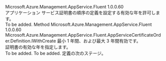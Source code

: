 <Type Name="IWithValidYears" FullName="Microsoft.Azure.Management.AppService.Fluent.AppServiceCertificateOrder.Definition.IWithValidYears">
  <TypeSignature Language="C#" Value="public interface IWithValidYears" />
  <TypeSignature Language="ILAsm" Value=".class public interface auto ansi abstract IWithValidYears" />
  <TypeSignature Language="DocId" Value="T:Microsoft.Azure.Management.AppService.Fluent.AppServiceCertificateOrder.Definition.IWithValidYears" />
  <TypeSignature Language="VB.NET" Value="Public Interface IWithValidYears" />
  <TypeSignature Language="F#" Value="type IWithValidYears = interface" />
  <AssemblyInfo>
    <AssemblyName>Microsoft.Azure.Management.AppService.Fluent</AssemblyName>
    <AssemblyVersion>1.0.0.60</AssemblyVersion>
  </AssemblyInfo>
  <Interfaces />
  <Docs>
    <summary>
            アプリケーション サービス証明書の順序の定義を設定する有効な年を許可します。
            </summary>
    <remarks>To be added.</remarks>
  </Docs>
  <Members>
    <Member MemberName="WithValidYears">
      <MemberSignature Language="C#" Value="public Microsoft.Azure.Management.AppService.Fluent.AppServiceCertificateOrder.Definition.IWithCreate WithValidYears (int years);" />
      <MemberSignature Language="ILAsm" Value=".method public hidebysig newslot virtual instance class Microsoft.Azure.Management.AppService.Fluent.AppServiceCertificateOrder.Definition.IWithCreate WithValidYears(int32 years) cil managed" />
      <MemberSignature Language="DocId" Value="M:Microsoft.Azure.Management.AppService.Fluent.AppServiceCertificateOrder.Definition.IWithValidYears.WithValidYears(System.Int32)" />
      <MemberSignature Language="VB.NET" Value="Public Function WithValidYears (years As Integer) As IWithCreate" />
      <MemberSignature Language="F#" Value="abstract member WithValidYears : int -&gt; Microsoft.Azure.Management.AppService.Fluent.AppServiceCertificateOrder.Definition.IWithCreate" Usage="iWithValidYears.WithValidYears years" />
      <MemberType>Method</MemberType>
      <AssemblyInfo>
        <AssemblyName>Microsoft.Azure.Management.AppService.Fluent</AssemblyName>
        <AssemblyVersion>1.0.0.60</AssemblyVersion>
      </AssemblyInfo>
      <ReturnValue>
        <ReturnType>Microsoft.Azure.Management.AppService.Fluent.AppServiceCertificateOrder.Definition.IWithCreate</ReturnType>
      </ReturnValue>
      <Parameters>
        <Parameter Name="years" Type="System.Int32" />
      </Parameters>
      <Docs>
        <param name="years">最小 1 年間、および最大 3 年間有効です。</param>
        <summary>
            証明書の有効な年を指定します。
            </summary>
        <returns>To be added.</returns>
        <remarks>To be added.</remarks>
        <return>定義の次のステージ。</return>
      </Docs>
    </Member>
  </Members>
</Type>